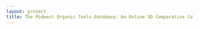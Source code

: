 ```yaml
--- 
layout: project 
title: The Midwest Organic Tools Database: An Online 3D Comparative Collection of a Hidden Archaeological Resource
---
```




